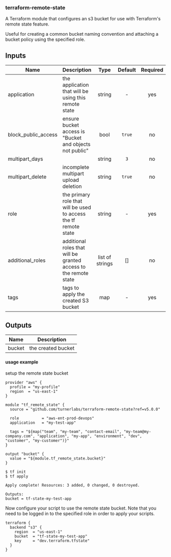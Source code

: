 ### terraform-remote-state

A Terraform module that configures an s3 bucket for use with Terraform's remote state feature.

Useful for creating a common bucket naming convention and attaching a bucket policy using the specified role.


## Inputs

| Name | Description | Type | Default | Required |
|------|-------------|:----:|:-----:|:-----:|
| application | the application that will be using this remote state | string | - | yes |
| block\_public\_access | ensure bucket access is "Bucket and objects not public" | bool | `true` | no |
| multipart\_days |  | string | `3` | no |
| multipart\_delete | incomplete multipart upload deletion | string | `true` | no |
| role | the primary role that will be used to access the tf remote state | string | - | yes |
| additional\_roles | additional roles that will be granted access to the remote state | list of strings | \[] | no |
| tags | tags to apply the created S3 bucket | map | - | yes |

## Outputs

| Name | Description |
|------|-------------|
| bucket | the created bucket |


#### usage example

setup the remote state bucket

```hcl
provider "aws" {
  profile = "my-profile"
  region  = "us-east-1"
}

module "tf_remote_state" {
  source = "github.com/turnerlabs/terraform-remote-state?ref=v5.0.0"

  role          = "aws-ent-prod-devops"
  application   = "my-test-app"

  tags = "${map("team", "my-team", "contact-email", "my-team@my-company.com", "application", "my-app", "environment", "dev", "customer", "my-customer")}"  
}

output "bucket" {
  value = "${module.tf_remote_state.bucket}"
}
```

```
$ tf init
$ tf apply

Apply complete! Resources: 3 added, 0 changed, 0 destroyed.

Outputs:
bucket = tf-state-my-test-app
```

Now configure your script to use the remote state bucket.  Note that you need to be logged in to the specified role in order to apply your scripts.

```hcl
terraform {
  backend "s3" {
    region  = "us-east-1"
    bucket  = "tf-state-my-test-app"
    key     = "dev.terraform.tfstate"
  }
}
```
